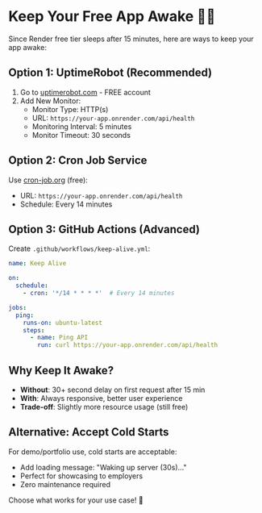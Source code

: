 # Keep Your Free App Awake 🏃‍♂️

Since Render free tier sleeps after 15 minutes, here are ways to keep your app awake:

## Option 1: UptimeRobot (Recommended)

1. Go to [uptimerobot.com](https://uptimerobot.com) - FREE account
2. Add New Monitor:
   - Monitor Type: HTTP(s)
   - URL: `https://your-app.onrender.com/api/health`
   - Monitoring Interval: 5 minutes
   - Monitor Timeout: 30 seconds

## Option 2: Cron Job Service

Use [cron-job.org](https://cron-job.org) (free):
- URL: `https://your-app.onrender.com/api/health`
- Schedule: Every 14 minutes

## Option 3: GitHub Actions (Advanced)

Create `.github/workflows/keep-alive.yml`:

```yaml
name: Keep Alive

on:
  schedule:
    - cron: '*/14 * * * *'  # Every 14 minutes

jobs:
  ping:
    runs-on: ubuntu-latest
    steps:
      - name: Ping API
        run: curl https://your-app.onrender.com/api/health
```

## Why Keep It Awake?

- **Without**: 30+ second delay on first request after 15 min
- **With**: Always responsive, better user experience
- **Trade-off**: Slightly more resource usage (still free)

## Alternative: Accept Cold Starts

For demo/portfolio use, cold starts are acceptable:
- Add loading message: "Waking up server (30s)..."
- Perfect for showcasing to employers
- Zero maintenance required

Choose what works for your use case! 🎯